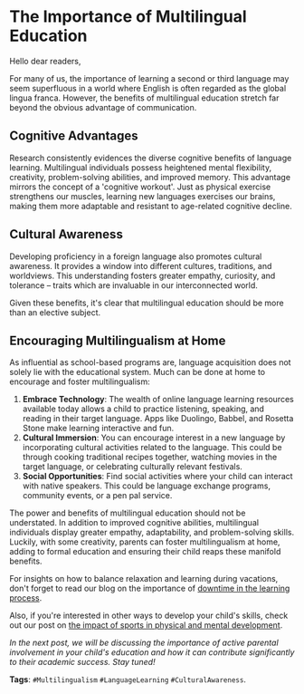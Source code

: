 # The Importance of Multilingual Education


Hello dear readers,

For many of us, the importance of learning a second or third language may seem superfluous in a world where English is often regarded as the global lingua franca. However, the benefits of multilingual education stretch far beyond the obvious advantage of communication.

## Cognitive Advantages

Research consistently evidences the diverse cognitive benefits of language learning. Multilingual individuals possess heightened mental flexibility, creativity, problem-solving abilities, and improved memory. This advantage mirrors the concept of a 'cognitive workout'. Just as physical exercise strengthens our muscles, learning new languages exercises our brains, making them more adaptable and resistant to age-related cognitive decline.

## Cultural Awareness

Developing proficiency in a foreign language also promotes cultural awareness. It provides a window into different cultures, traditions, and worldviews. This understanding fosters greater empathy, curiosity, and tolerance – traits which are invaluable in our interconnected world.

Given these benefits, it's clear that multilingual education should be more than an elective subject. 

## Encouraging Multilingualism at Home

As influential as school-based programs are, language acquisition does not solely lie with the educational system. Much can be done at home to encourage and foster multilingualism:

1. **Embrace Technology**: The wealth of online language learning resources available today allows a child to practice listening, speaking, and reading in their target language. Apps like Duolingo, Babbel, and Rosetta Stone make learning interactive and fun.
2. **Cultural Immersion**: You can encourage interest in a new language by incorporating cultural activities related to the language. This could be through cooking traditional recipes together, watching movies in the target language, or celebrating culturally relevant festivals.
3. **Social Opportunities**: Find social activities where your child can interact with native speakers. This could be language exchange programs, community events, or a pen pal service.

The power and benefits of multilingual education should not be understated. In addition to improved cognitive abilities, multilingual individuals display greater empathy, adaptability, and problem-solving skills. Luckily, with some creativity, parents can foster multilingualism at home, adding to formal education and ensuring their child reaps these manifold benefits.

For insights on how to balance relaxation and learning during vacations, don't forget to read our blog on the importance of [downtime in the learning process](/student-well-being/the-importance-of-breaks-and-downtime-in-the-learning-process.md). 

Also, if you're interested in other ways to develop your child's skills, check out our post on [the impact of sports in physical and mental development](/holistic-development/the-role-of-sports-in-physical-and-mental-development.md).

_In the next post, we will be discussing the importance of active parental involvement in your child's education and how it can contribute significantly to their academic success. Stay tuned!_

**Tags**: `#Multilingualism` `#LanguageLearning` `#CulturalAwareness`.